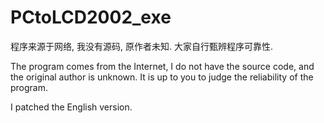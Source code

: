 # PCtoLCD2002_exe

程序来源于网络, 我没有源码, 原作者未知. 大家自行甄辨程序可靠性.

The program comes from the Internet, I do not have the source code, and the original author is unknown. It is up to you to judge the reliability of the program.

I patched the English version.